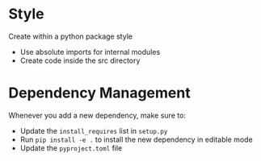 # Style
Create within a python package style
* Use absolute imports for internal modules
* Create code inside the src directory

# Dependency Management
Whenever you add a new dependency, make sure to:
* Update the `install_requires` list in `setup.py`
* Run `pip install -e .` to install the new dependency in editable mode
* Update the `pyproject.toml` file